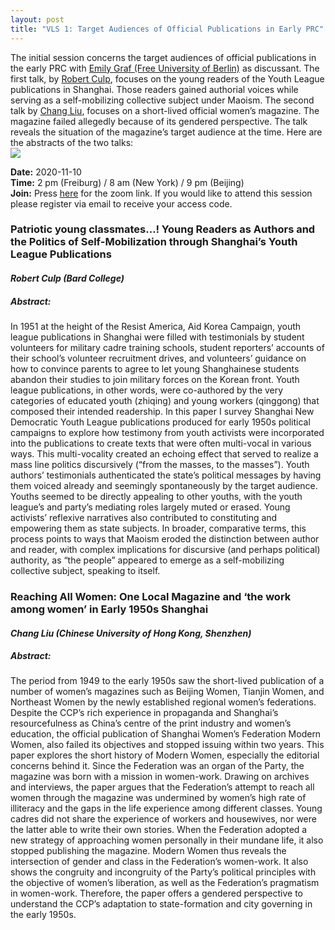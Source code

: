 ```yaml
---
layout: post
title: "VLS 1: Target Audiences of Official Publications in Early PRC"
---
```

<div class="row">

<div class="6u 12u$(small)">
The initial session concerns the target audiences of official publications in the early PRC with  <a href="https://www.geschkult.fu-berlin.de/e/oas/sinologie/institut/mitarbeiter/3_mitarbeiter/Graf.html">Emily Graf (Free University of Berlin)</a> as discussant. The first talk, by <a href="https://www.bard.edu/faculty/details/?id=229">Robert Culp</a>, focuses on the young readers of the Youth League publications in Shanghai. Those readers gained authorial voices while serving as a self-mobilizing collective subject under Maoism. The second talk by <a href="https://ge.cuhk.edu.cn/en/content/8711">Chang Liu</a>, focuses on a short-lived official women’s magazine. The magazine failed allegedly because of its gendered perspective. The talk reveals the situation of the magazine’s target audience at the time. Here are the abstracts of the two talks:
</div>

<div class="6u 12u$(small)">
<span class="image fit"><img src="{{ site.baseurl }}/assets/images/session_1.png"></span>
</div>

<div class="box">
<p>
<b>Date:</b> 2020-11-10
<br>
<b>Time:</b> 2 pm (Freiburg) / 8 am (New York) / 9 pm (Beijing)
<br>
<b>Join:</b> Press <a href="https://uni-freiburg.zoom.us/j/83487054977">here</a> for the zoom link. If you would like to attend this session please register via email to receive your access code.
</p>
</div>

<div class="row">

<div class="6u 12u$(small)">
<h3>Patriotic young classmates…! Young Readers as Authors and the Politics of Self-Mobilization through Shanghai’s Youth League Publications</h3>
<h4><i>Robert Culp (Bard College)</i></h4>
<h5> Abstract:</h5>
In 1951 at the height of the Resist America, Aid Korea Campaign, youth league publications in Shanghai were filled with testimonials by student volunteers for military cadre training schools, student reporters’ accounts of their school’s volunteer recruitment drives, and volunteers’ guidance on how to convince parents to agree to let young Shanghainese students abandon their studies to join military forces on the Korean front. Youth league publications, in other words, were co-authored by the very categories of educated youth (zhiqing) and young workers (qinggong) that composed their intended readership.
In this paper I survey Shanghai New Democratic Youth League publications produced for early 1950s political campaigns to explore how testimony from youth activists were incorporated into the publications to create texts that were often multi-vocal in various ways. This multi-vocality created an echoing effect that served to realize a mass line politics discursively (“from the masses, to the masses”). Youth authors’ testimonials authenticated the state’s political messages by having them voiced already and seemingly spontaneously by the target audience. Youths seemed to be directly appealing to other youths, with the youth league’s and party’s mediating roles largely muted or erased. Young activists’ reflexive narratives also contributed to constituting and empowering them as state subjects. In broader, comparative terms, this process points to ways that Maoism eroded the distinction between author and reader, with complex implications for discursive (and perhaps political) authority, as “the people” appeared to emerge as a self-mobilizing collective subject, speaking to itself.
</div>

<div class="6u$ 12u$(small)">
<h3>Reaching All Women: One Local Magazine and ‘the work among women’ in Early 1950s Shanghai</h3>
<h4><i>Chang Liu (Chinese University of Hong Kong, Shenzhen)</i></h4>
<h5> Abstract:</h5>
The period from 1949 to the early 1950s saw the short-lived publication of a number of women’s magazines such as Beijing Women, Tianjin Women, and Northeast Women by the newly established regional women’s federations. Despite the CCP’s rich experience in propaganda and Shanghai’s resourcefulness as China’s centre of the print industry and women’s education, the official publication of Shanghai Women’s Federation Modern Women, also failed its objectives and stopped issuing within two years.
This paper explores the short history of Modern Women, especially the editorial concerns behind it. Since the Federation was an organ of the Party, the magazine was born with a mission in women-work. Drawing on archives and interviews, the paper argues that the Federation’s attempt to reach all women through the magazine was undermined by women’s high rate of illiteracy and the gaps in the life experience among different classes. Young cadres did not share the experience of workers and housewives, nor were the latter able to write their own stories. When the Federation adopted a new strategy of approaching women personally in their mundane life, it also stopped publishing the magazine. Modern Women thus reveals the intersection of gender and class in the Federation’s women-work. It also shows the congruity and incongruity of the Party’s political principles with the objective of women’s liberation, as well as the Federation’s pragmatism in women-work. Therefore, the paper offers a gendered perspective to understand the CCP’s adaptation to state-formation and city governing in the early 1950s.
</div>
